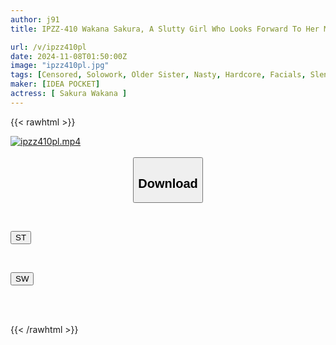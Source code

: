 ```yaml
---
author: j91
title: IPZZ-410 Wakana Sakura, A Slutty Girl Who Looks Forward To Her Monthly AV Shoot, Breaks The 30-day Ban On Sex And Masturbation And Challenges Herself To Loveless, Horny Beastly Sex That Blows Away All Reason Wakana Sakura

url: /v/ipzz410pl
date: 2024-11-08T01:50:00Z
image: "ipzz410pl.jpg"
tags: [Censored, Solowork, Older Sister, Nasty, Hardcore, Facials, Slender, Promiscuity	]
maker: [IDEA POCKET]
actress: [ Sakura Wakana ]
---
```



{{< rawhtml >}}

<div class="video" data-videoid="4dlmgOqOQVTK6Qa">
    <a href="javascript:;">
        <img src="/v/ipzz410pl/ipzz410pl.jpg" width="WIDTH" height="HEIGHT" alt="ipzz410pl.mp4" loading="lazy">
    </a>
</div>

<script type="text/javascript" src="https://j91.asia/asset/on-demand-st.js"></script>

<br>
  <link rel="stylesheet" href="https://j91.asia/asset/bs5.css">
  
  <center>
  <button class="btn btn-primary" type="button" data-bs-toggle="collapse" data-bs-target=".multi-collapse" aria-expanded="false" aria-controls="multiCollapseExample1 multiCollapseExample2"><h2>Download</h2></button></center>
</p>
<div class="row">
  <div class="col">
    <div class="collapse multi-collapse" id="multiCollapseExample1">
      <div class="card card-body">
	      	      <br>
<div class="buttons">  
<p><a href="/v/ipzz410pl/st.html" target="_blank"><button class="btn-hover color-3"><i class="fa fa-download"></i> ST</button></a></p></div>
    </div>
  </div>
</div>
  <div class="col">
    <div class="collapse multi-collapse" id="multiCollapseExample2">
      <div class="card card-body">
	      <br>
<div class="buttons">
<p><a href="/v/ipzz410pl/sw.html" target="_blank"><button class="btn-hover color-2"><i class="fa fa-download"></i> SW</button></a></p></div>
<br><br>
      </div>
    </div>
  </div>
</div>

{{< /rawhtml >}}